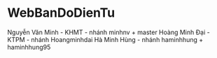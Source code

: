 # WebBanDoDienTu

Nguyễn Văn Minh - KHMT - nhánh minhnv + master
Hoàng Minh Đại - KTPM - nhánh Hoangminhdai
Hà Minh Hùng - nhánh haminhhung + haminhhung95
